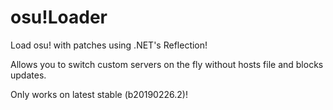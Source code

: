 # osu!Loader
Load osu! with patches using .NET's Reflection!

Allows you to switch custom servers on the fly without hosts file and blocks updates.

Only works on latest stable (b20190226.2)!
